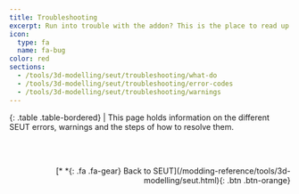 ```yaml
---
title: Troubleshooting
excerpt: Run into trouble with the addon? This is the place to read up on what to do.
icon:
  type: fa
  name: fa-bug
color: red
sections:
  - /tools/3d-modelling/seut/troubleshooting/what-do
  - /tools/3d-modelling/seut/troubleshooting/error-codes
  - /tools/3d-modelling/seut/troubleshooting/warnings
---
```


<div class="table-responsive">

{: .table .table-bordered}
| This page holds information on the different SEUT errors, warnings and the steps of how to resolve them.

</div>

<br><br/>
<p style="text-align:right">[*&nbsp;*{: .fa .fa-gear} Back to SEUT](/modding-reference/tools/3d-modelling/seut.html){: .btn .btn-orange}</p>
